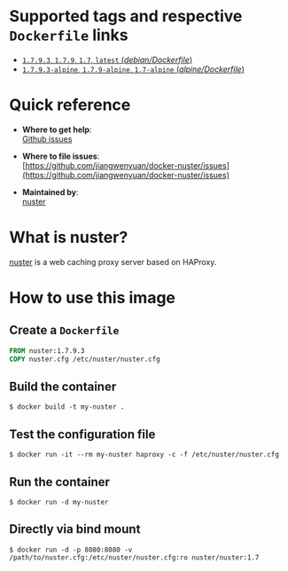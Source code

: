 # Supported tags and respective `Dockerfile` links

- [`1.7.9.3`, `1.7.9`, `1.7`, `latest` (*debian/Dockerfile*)](https://github.com/jiangwenyuan/docker-nuster/blob/a31e394b2f70603e8e74363e00409e27c6493594/debian/Dockerfile)
- [`1.7.9.3-alpine`, `1.7.9-alpine`, `1.7-alpine` (*alpine/Dockerfile*)](https://github.com/jiangwenyuan/docker-nuster/blob/a31e394b2f70603e8e74363e00409e27c6493594/alpine/Dockerfile)

# Quick reference

- **Where to get help**:  
  [Github issues](https://github.com/jiangwenyuan/nuster/issues)

- **Where to file issues**:  
  [https://github.com/jiangwenyuan/docker-nuster/issues](https://github.com/jiangwenyuan/docker-nuster/issues)

- **Maintained by**:  
  [nuster](https://github.com/jiangwenyuan)

# What is nuster?

[nuster](https://github.com/jiangwenyuan/nuster) is a web caching proxy server based on HAProxy.


# How to use this image

## Create a `Dockerfile`

```Dockerfile
FROM nuster:1.7.9.3
COPY nuster.cfg /etc/nuster/nuster.cfg
```

## Build the container

```console
$ docker build -t my-nuster .
```

## Test the configuration file

```console
$ docker run -it --rm my-nuster haproxy -c -f /etc/nuster/nuster.cfg
```

## Run the container

```console
$ docker run -d my-nuster
```

## Directly via bind mount

```console
$ docker run -d -p 8080:8080 -v /path/to/nuster.cfg:/etc/nuster/nuster.cfg:ro nuster/nuster:1.7
```
